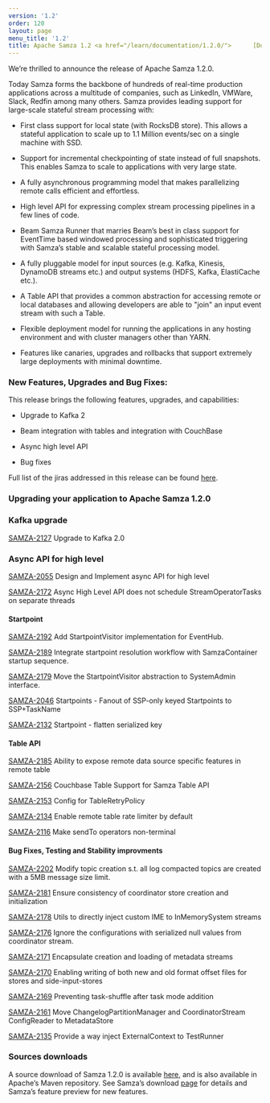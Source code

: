 ```yaml
---
version: '1.2'
order: 120
layout: page
menu_title: '1.2'
title: Apache Samza 1.2 <a href="/learn/documentation/1.2.0/">      [Docs] </a>
---
```

<!--
   Licensed to the Apache Software Foundation (ASF) under one or more
   contributor license agreements.  See the NOTICE file distributed with
   this work for additional information regarding copyright ownership.
   The ASF licenses this file to You under the Apache License, Version 2.0
   (the "License"); you may not use this file except in compliance with
   the License.  You may obtain a copy of the License at

       http://www.apache.org/licenses/LICENSE-2.0

   Unless required by applicable law or agreed to in writing, software
   distributed under the License is distributed on an "AS IS" BASIS,
   WITHOUT WARRANTIES OR CONDITIONS OF ANY KIND, either express or implied.
   See the License for the specific language governing permissions and
   limitations under the License.
-->


We’re thrilled to announce the release of Apache Samza 1.2.0.

Today Samza forms the backbone of hundreds of real-time production applications across a multitude of companies, such as LinkedIn, VMWare, Slack, Redfin among many others. Samza provides leading support for large-scale stateful stream processing with:

* First class support for local state (with RocksDB store). This allows a stateful application to scale up to 1.1 Million events/sec on a single machine with SSD.

* Support for incremental checkpointing of state instead of full snapshots. This enables Samza to scale to applications with very large state.

* A fully asynchronous programming model that makes parallelizing remote calls efficient and effortless.

* High level API for expressing complex stream processing pipelines in a few lines of code.

* Beam Samza Runner that marries Beam’s best in class support for EventTime based windowed processing and sophisticated triggering with Samza’s stable and scalable stateful processing model.

* A fully pluggable model for input sources (e.g. Kafka, Kinesis, DynamoDB streams etc.) and output systems (HDFS, Kafka, ElastiCache etc.).

* A Table API that provides a common abstraction for accessing remote or local databases and allowing developers are able to "join" an input event stream with such a Table.

* Flexible deployment model for running the applications in any hosting environment and with cluster managers other than YARN.

* Features like canaries, upgrades and rollbacks that support extremely large deployments with minimal downtime.

###  **New Features, Upgrades and Bug Fixes:**
This release brings the following features, upgrades, and capabilities:

* Upgrade to Kafka 2

* Beam integration with tables and integration with CouchBase

* Async high level API

* Bug fixes

Full list of the jiras addressed in this release can be found [here](https://issues.apache.org/jira/issues/?jql=project%20%3D%20SAMZA%20AND%20fixVersion%20%3D%201.2).
### **Upgrading your application to Apache Samza 1.2.0**

### Kafka upgrade
[SAMZA-2127](https://issues.apache.org/jira/browse/SAMZA-2127) Upgrade to Kafka 2.0

### Async API for high level
[SAMZA-2055](https://issues.apache.org/jira/browse/SAMZA-2055) Design and Implement async API for high level

[SAMZA-2172](https://issues.apache.org/jira/browse/SAMZA-2172) Async High Level API does not schedule StreamOperatorTasks on separate threads

#### Startpoint
[SAMZA-2192](https://issues.apache.org/jira/browse/SAMZA-2192) Add StartpointVisitor implementation for EventHub.

[SAMZA-2189](https://issues.apache.org/jira/browse/SAMZA-2189) Integrate startpoint resolution workflow with SamzaContainer startup sequence.

[SAMZA-2179](https://issues.apache.org/jira/browse/SAMZA-2179) Move the StartpointVisitor abstraction to SystemAdmin interface.

[SAMZA-2046](https://issues.apache.org/jira/browse/SAMZA-2046) Startpoints - Fanout of SSP-only keyed Startpoints to SSP+TaskName

[SAMZA-2132](https://issues.apache.org/jira/browse/SAMZA-2132) Startpoint - flatten serialized key

#### Table API
[SAMZA-2185](https://issues.apache.org/jira/browse/SAMZA-2185) Ability to expose remote data source specific features in remote table

[SAMZA-2156](https://issues.apache.org/jira/browse/SAMZA-2156) Couchbase Table Support for Samza Table API

[SAMZA-2153](https://issues.apache.org/jira/browse/SAMZA-2153) Config for TableRetryPolicy

[SAMZA-2134](https://issues.apache.org/jira/browse/SAMZA-2134) Enable remote table rate limiter by default

[SAMZA-2116](https://issues.apache.org/jira/browse/SAMZA-2116) Make sendTo operators non-terminal

#### Bug Fixes, Testing and Stability improvments
[SAMZA-2202](https://issues.apache.org/jira/browse/SAMZA-2202) Modify topic creation s.t. all log compacted topics are created with a 5MB message size limit.

[SAMZA-2181](https://issues.apache.org/jira/browse/SAMZA-2181) Ensure consistency of coordinator store creation and initialization

[SAMZA-2178](https://issues.apache.org/jira/browse/SAMZA-2178) Utils to directly inject custom IME to InMemorySystem streams

[SAMZA-2176](https://issues.apache.org/jira/browse/SAMZA-2176) Ignore the configurations with serialized null values from coordinator stream.

[SAMZA-2171](https://issues.apache.org/jira/browse/SAMZA-2171) Encapsulate creation and loading of metadata streams

[SAMZA-2170](https://issues.apache.org/jira/browse/SAMZA-2170) Enabling writing of both new and old format offset files for stores and side-input-stores

[SAMZA-2169](https://issues.apache.org/jira/browse/SAMZA-2169) Preventing task-shuffle after task mode addition

[SAMZA-2161](https://issues.apache.org/jira/browse/SAMZA-2161) Move ChangelogPartitionManager and CoordinatorStream ConfigReader to MetadataStore

[SAMZA-2135](https://issues.apache.org/jira/browse/SAMZA-2135) Provide a way inject ExternalContext to TestRunner

### Sources downloads
A source download of Samza 1.2.0 is available [here](https://dist.apache.org/repos/dist/release/samza/1.2.0/), and is also available in Apache’s Maven repository. See Samza’s download [page](https://samza.apache.org/startup/download/) for details and Samza’s feature preview for new features.

